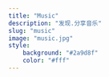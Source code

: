 ```yaml
---
title: "Music"
description: "发现.分享音乐"
slug: "music"
image: "music.jpg"
style:
    background: "#2a9d8f"
    color: "#fff"
---
```

